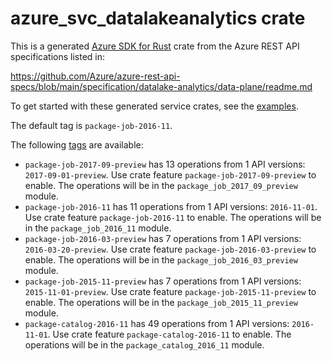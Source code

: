 # azure_svc_datalakeanalytics crate

This is a generated [Azure SDK for Rust](https://github.com/Azure/azure-sdk-for-rust) crate from the Azure REST API specifications listed in:

https://github.com/Azure/azure-rest-api-specs/blob/main/specification/datalake-analytics/data-plane/readme.md

To get started with these generated service crates, see the [examples](https://github.com/Azure/azure-sdk-for-rust/blob/main/services/README.md#examples).

The default tag is `package-job-2016-11`.

The following [tags](https://github.com/Azure/azure-sdk-for-rust/blob/main/services/tags.md) are available:

- `package-job-2017-09-preview` has 13 operations from 1 API versions: `2017-09-01-preview`. Use crate feature `package-job-2017-09-preview` to enable. The operations will be in the `package_job_2017_09_preview` module.
- `package-job-2016-11` has 11 operations from 1 API versions: `2016-11-01`. Use crate feature `package-job-2016-11` to enable. The operations will be in the `package_job_2016_11` module.
- `package-job-2016-03-preview` has 7 operations from 1 API versions: `2016-03-20-preview`. Use crate feature `package-job-2016-03-preview` to enable. The operations will be in the `package_job_2016_03_preview` module.
- `package-job-2015-11-preview` has 7 operations from 1 API versions: `2015-11-01-preview`. Use crate feature `package-job-2015-11-preview` to enable. The operations will be in the `package_job_2015_11_preview` module.
- `package-catalog-2016-11` has 49 operations from 1 API versions: `2016-11-01`. Use crate feature `package-catalog-2016-11` to enable. The operations will be in the `package_catalog_2016_11` module.